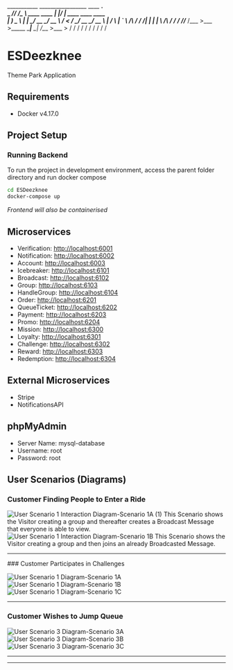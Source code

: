 ___________ _________________                        ____  __.                     
\_   _____//   _____/\______ \   ____   ____ _______|    |/ _| ____   ____   ____  
 |    __)_ \_____  \  |    |  \_/ __ \_/ __ \\___   /      <  /    \_/ __ \_/ __ \ 
 |        \/        \ |    `   \  ___/\  ___/ /    /|    |  \|   |  \  ___/\  ___/ 
/_______  /_______  //_______  /\___  >\___  >_____ \____|__ \___|  /\___  >\___  >
        \/        \/         \/     \/     \/      \/       \/    \/     \/     \/ 
                                                                                 
# ESDeezknee

Theme Park Application

## Requirements

- Docker v4.17.0

## Project Setup

### Running Backend
To run the project in development environment, access the parent folder directory and run docker compose

```sh
cd ESDeezknee
docker-compose up
```
*Frontend will also be containerised*



## Microservices

- Verification: [http://localhost:6001](http://localhost:6001)
- Notification: [http://localhost:6002](http://localhost:6002)
- Account: [http://localhost:6003](http://localhost:6003)
- Icebreaker: [http://localhost:6101](http://localhost:6101)
- Broadcast: [http://localhost:6102](http://localhost:6102)
- Group: [http://localhost:6103](http://localhost:6103)
- HandleGroup: [http://localhost:6104](http://localhost:6104)
- Order: [http://localhost:6201](http://localhost:6201)
- QueueTicket: [http://localhost:6202](http://localhost:6202)
- Payment: [http://localhost:6203](http://localhost:6203)
- Promo: [http://localhost:6204](http://localhost:6204)
- Mission: [http://localhost:6300](http://localhost:6300)
- Loyalty: [http://localhost:6301](http://localhost:6301)
- Challenge: [http://localhost:6302](http://localhost:6302)
- Reward: [http://localhost:6303](http://localhost:6303)
- Redemption: [http://localhost:6304](http://localhost:6304)

## External Microservices

- Stripe
- NotificationsAPI

## phpMyAdmin

- Server Name: mysql-database
- Username: root
- Password: root

## User Scenarios (Diagrams)

### Customer Finding People to Enter a Ride

![User Scenario 1 Interaction Diagram-Scenario 1A (1)](https://user-images.githubusercontent.com/73370403/230024888-214b7369-0c42-47ad-a592-4a2c06007574.jpg)
This Scenario shows the Visitor creating a group and thereafter creates a Broadcast Message that everyone is able to view.
![User Scenario 1 Interaction Diagram-Scenario 1B](https://user-images.githubusercontent.com/73370403/230024931-458b7b0f-27b5-44e7-ac00-f296482f8564.jpg)
This Scenario shows the Visitor creating a group and then joins an already Broadcasted Message.
<hr>
### Customer Participates in Challenges

![User Scenario 1 Diagram-Scenario 1A](https://user-images.githubusercontent.com/73370403/230029067-6c9706a5-ca85-4905-a374-37d2b86da13e.jpg)
![User Scenario 1 Diagram-Scenario 1B](https://user-images.githubusercontent.com/73370403/230029088-619cc2b0-bef3-4494-81e9-94f21a405b71.jpg)
![User Scenario 1 Diagram-Scenario 1C](https://user-images.githubusercontent.com/73370403/230029096-45107267-bd73-4e60-80c4-4b2e378bd10e.jpg)


<hr>

### Customer Wishes to Jump Queue
![User Scenario 3 Diagram-Scenario 3A](https://user-images.githubusercontent.com/73370403/230029905-6c24f9a8-079f-4657-97ce-57dfcbb79db9.jpg)
![User Scenario 3 Diagram-Scenario 3B](https://user-images.githubusercontent.com/73370403/230029936-46eca0fc-4d38-4ca2-b027-db5ccd2fcc84.jpg)
![User Scenario 3 Diagram-Scenario 3C](https://user-images.githubusercontent.com/73370403/230029949-f28c2664-75c3-4437-af4f-346dbbbed614.jpg)
<hr>
<hr>
